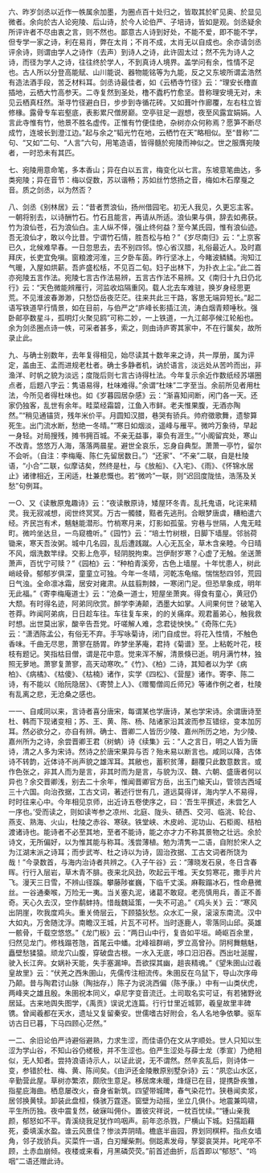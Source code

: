 <!-- { "loadSidebar": true } -->
六、昨岁剑丞以近作一帙属余加墨，为圈点百十处归之，皆取其於旷见奥、於显见微者。余向於古人论宛陵、后山诗，於今人论伯严、子培诗，皆如是观。剑丞疑余所评许者不尽由衷之言，则不然也。鄙意古人诗到好处，不能不爱，即不能不学，但专学一家之诗，利在易肖，弊在太肖；不肖不成，太肖无以自成也。余亦请剑丞评余诗，则谓由学人之诗作（去声）到诗人之诗，此许固太过；然不先为诗人之诗，而径为学人之诗，往往终於学人，不到真诗人境界。盖学问有余，性情不足也。古人所以分登高能赋、山川能说、器物能铭等为九能，反之又东坡所谓孟浩然有造法酒手段，苦乏材料耳。剑丞诗最佳者，如《云栖寺竹径》云：“理安长橹直插地，云栖大竹高参天。二寺复然到圣处，橹不蠹朽竹愈坚。昔称理安境无对，未见云栖真枉然。渐寻竹径避白日，步步到寺循花砖。又如葺叶作廊覆，左右柱立皆修椽。露骨专车岩壑底，表影累尺僧房巅。空亭驻足一遐想，夜至风露宜娟娟。人言此寺惟有竹，他景不胜名虚传。正惟有竹便佳绝，杂树亦众何称焉？愿笋不断尽成竹，连坡长到澄江边。”起与余之“韬光竹在地，云栖竹在天”略相似。至“昔称”二句、“又如”二句、“人言”六句，用笔造语，皆得髓於宛陵而神似之。世之服膺宛陵者，一时恐未有其匹。

七、宛陵用意命笔，多本香山；异在白以五言，梅变化以七言。东坡意笔曲达，多类宛陵；异在音节：梅以促数，苏以谐畅；苏如丝竹悠扬之音，梅如木石摩戛之音。质之剑丞，以为然否？

八、剑丞《别林居》云：“昔者贾浪仙，扬州借园宅。初无人我见，久更忘主客。一朝将别去，以诗酬竹石。竹石且能言，再请从所适。浪仙果与俱，辞去如弗获。竹为浪仙苍，石为浪仙白。主人纵不怿，强止终何益？至今某氏园，惟有浪仙迹。吾无浪仙才，敢以今比昔。宁谓竹石情，胜吾松与柏？”《岁尽南归》云：“上京客已久，北候难早春。一日忽思去，去不别四邻。惊心省汉腊，礼俗最近人。及时嘉拜庆，长吏宜免嗔。窗粮渡河淮，三夕卧车茵。昨行坚冰上，今睹波鳞鳞。洵知江气暖，入屋如烘薪。吾庐盛松栝，不见百二旬。妇子出林下，为扑衣上尘。”此二首亦宛陵五言作法。宛陵七言古作法易辨，五言古作法不易辨。又《南归十九日仍北行》云：“天色微能辨雁行，河监收焰隔重冈。载人北去车难驻，换岁身经思更荒。不见淮波春渺渺，只愁岱岳夜茫茫。往来共此三干路，客思无端异短长。”起二语写铁道早行情景，如在目前，与伯严之“庐峰长影插江流，涛白烟青颊唾秋。强卧邮亭数星斗，孤明灯火聚见鸥”可称二妙，一上铁道，一九江邮亭候江轮船也。余为剑丞圈点诗一帙，可采者甚多，索之，则由诗庐寄其家中，不在行箧矣，故所录止此。

九、与确士别数年，去年复得相见，始尽读其十数年来之诗，共一厚册，属为评定，盖由王、孟而进规老杜者。确士多静者机，讷於语言，淡远处从苦吟而出，非渔洋、时帆之貌为淡远；度陇后则七言古诗得杜法。今年复示余近作数纸经苏堪圈点者，后题八字云：隽语易得，杜味难得。”余谓“杜味”二字至当。余前所见者用杜法，今所见者得杜味也。如《岁暮园居杂感》云：“渐喜知间断，闲门各一天。还家仍独客，乱世有余年。畦菜经霜碧，江鱼入市鲜。老夫惟果腹，无酒亦陶然。”“稍见通锚货，残年米价平。月圆知汉腊，巷哭有骄兵。帅府徵歌舞，遗黎算死生。出门流水断，愁绝一冬晴。”“寒日如烟淡，遥峰与雁平。微吟万象待，早起一身轻。对局搜残，摊书拥百城。不亲无益事，辜负有涯生。”“小阁留宾处，寒山不改青。悠悠万人海，落落两晨星。避世全哀乐，忘身自典型。萧萧一亭竹，留尔不会听。（自注：李梅庵、陈仁先留居数日。”）“还家”、“不亲”二联，自是杜陵语，“小合”二联，似摩诘矣，然终是杜，与《放船》、《入宅》、《雨》、《怀锦水居止》诸律相近，王闲适，杜兼悲慨也。若“微吟”一联，则“迟回度陇怯，浩荡及关愁”句例耳。

一○、又《读散原鬼趣诗》云：“夜读散原诗，矮屋环冬青。乱托鬼语，叱诧来精灵。我无寂减想，阅世终冥冥。万古一髑髅，黠者先逃刑。合眼梦唐虞，糟粕遣六经。齐民岂有术，魑魅能潜形。竹梢寒月来，灯影如孤萤。穷巷与世隔，人鬼无畦町。微吟坐达旦，一鸟窥檐听。”《园竹》云：“培土竹树根，日脚下墙屋。邻翁荷锄来，寒天吾汝粥。城中几名园，乱后遭践蹴。人心无瓦全，草木含亲睦。今日晴不风，烟洗数竿绿。交影上危亭，轻阴脱拘束。岂伊耐岁寒？心虚了无触。坐送萧萧声，百忧宁可赎？”《园柏》云：“种柏青溪旁，古色上墙屋。十年忧患人，树此峭岐骨。郁郁岁俱深，童童立可独。今年一冬晴，河乾冻龟缩。惴惴愁四邻，荒园日气浊。全命凛冰霜，居安对雍肃。从兹翦荆棘，一寒闭门足。但恐旱象成，明年无此福。”《寄李梅庵道士》云：“沧桑一道士，短屋坐萧爽。得食有童心，黄冠仍大颓。有时得名迹，阿弟同欣赏。醉学李涛颠，洒墨大如掌。人间果何世？破笔入苍莽。昨闻阿弟病，日日趁车往。车往复车来，的的关痛痒。观君蓄弟心，触我救时想。出世莫出家，酸辛告吾党。吁嗟解人难，念君徒怏怏。”《奇陈仁先》云：“潇洒陈孟公，有俗无不弃。手写咏菊诗，闭门自成世。将花入性情，不触色香味。千曲无尽思，萧寥在肠胃。昨梦坐茅庵，君持《菊谱》至。上粘乾叶花，枝枝有题记。笑指枯目僧，谓是花中意。觉来浑不解，清景倏已逝。明月满竹林，独照无萝地。萧寥复萧寥，高天动寒吹。”《竹》、《柏》二诗，其知者以为学《病柏》、《病橘》、《枯傻》、《枯楠》诸作，实学《四松》、《营屋》诸作。寄李、陈二诗，有不能以《贻阮隐居》、《寄赞上人》、《赠蜀僧闾丘师兄》等诸作例之者，杜陵有乱离之悲，无沧桑之感也。

一一、自咸同以来，言诗者喜分唐宋，每谓某也学唐诗，某也学宋诗。余谓唐诗至杜、韩而下现诸变相；苏、王、黄、陈、杨、陆诸家沿其波而参互错综，变本加厉耳。然必欲分之，亦自有辨。确士、晋卿二人皆历少陵、嘉州所历之地，为少陵、嘉州所为之诗，余尝晋卿王君（树蚺）诗《续集》云：“人之言日，明之人皆为唐诗，清之人多为宋诗。然诗之於唐宋果异与否？殆未易以断言也。咸同以降，古体诗不转韵，近体诗不尚声貌之雄浑耳。其敝也，蓄积贫薄，翻覆只此数意数言。或作色张之，非其人而为是言，非其时而为是言，与貌为汉、魏、六朝、盛唐者何以异也？余交晋卿浅，别去二十余年，惟闻晋卿官方岳，出玉门蝓天山，管领古西域三十六国。向治孜据，工古文词，著述行世有几，道远莫得详，海内学人不易得，时时往来心中。今年相见京师，出近诗五卷使序之，曰：‘吾生平撰述，未尝乞人一序也。’受而读之，则如读岑参之凉州、北庭、陇头、碛西、交河、临洮、轮台、燕支、熟海、火山，杜陵之赤谷、寒硖。铁堂峡、木皮岭、泥功山、石柜阁、桔柏渡诸诗也。能诗者不必至其地，至者不能诗，能之亦才力不称其景物之壮远。余於诗文，无所偏好，以为惟其能与称耳。浅尝薄植。勉为清隽一二语，自附於宋人之为江湖末派之诗耳；而步武岑、杜之诗以为诗，固治孜据、工古文词者所饶为哉！”今录数首，与海内治诗者共辨之。《入子午谷》云：“薄晓发石泉，冬日含春晖。行行入层岩，草木青不腓。夜来北风劲，吹起云干堆。天女剪寒花，撒手片片飞。漫天三日雪，不辨山径蹊。攀藤陟崔巍，下临千丈溪。麻鞍蹋冰石，性命悬微丝。一谷通秦喉，万险无一夷。当关塞丸泥，诸葛不敢窥。老亮慎用兵，善正不善奇。天心久去汉，空作鹬蚌持。惜哉魏延策，一失不可追。”《鸡头关》云：“寒风出阴崖，吹我度鸡头。重关倚层云，下顾猿狄愁。众水汇一泉，滚滚东南流。汉中大如丸，万舍随沈浮。南瞻汉王城，片瓦不可杯。当时逐鹿人，零落同山邱。英雄一骸骨，千载空悠悠。”《龙门板》云：“两日山中行，复沓如平垣。崎岖百余里，归然见龙门。修栈蹋苍虺，首尾云中蟠。北峰祖群峭，罗立高曾孙。阴柯舞魑魅，矗壁愁猱猿。顽龙穴山腹，穿破盘古根。一水入无底，哆口汨汨吞。西出吐涎腥，驶入长江奔。女娲补天能，失手塞漏坤。吾欲探其幽，趄丧精魂。”《望朱圉山过羲皇故里》云：“伏羌之西朱圉山，先儒传注相流传。朱圉反在乌鼠下，导山次序毋乃颠。昔与陶君讨山脉（陶拙存，）陈子为说洮西偏（陈予康。）中有一山类伏虎，两峰夹之雄且殷。朱圉祝本同义，卓尼字变音流迁。土司取名实可证，有若猪野讹居延。古来地舆失图学，《禹贡》误说尤连篇。行行廿里近城郭，羲皇故里丰碑镌。曾闻羲都在天水，遗址又复留秦安。世儒嗜古好附会，名人名地争依攀。驱车访古日已暮，下马四顾心茫然。”

一二、余旧论伯严诗避俗避熟，力求生涩，而佳语仍在文从字顺处。世人只知以生涩为学山谷，不知山谷仍槎极，并不生涩也。伯严生涩处与薛士龙（季宣）乃绝相似，无人知者。尝持浪语诗示人，以证此说，无不谓然。然辛亥乱后，则诗体一变，参错於杜、梅、黄、陈间矣。《由沪还金陵散原别墅杂诗》云：“夙恋山水区，辛勤营此屋。草树亦繁浓，颇欣生意足。移居席未暖，烽燧已在目，提携卧疾雏，指星庇海曲。栖息屡改火，奋身省新筑。四望带城陴，春气染花竹。狭巷闻卖浆，居邻换黄犊。卸装此盘桓，倏骇万霆逐。窗壁为动摇，坐立几俱仆。地震兼鸣啸，平生所历独。夜中震复然，破寐叫佣仆。置彼灾祥说，一枕百忧续。”“锺山亲我颜，郁怒如不平。青溪绕我足犹作呜咽声。前年恣杀戮，尸横山下城。妇孺蹈藉死，委填溪水盈。谁云风景佳？惨淡弄阴晴。檐底半亩园，界划同棋枰。指点女墙角，邻子戕骄兵。买菜忤一语，白刃耀柴荆。侧跽素发母，孥婴哀哭并。叱咤卒不顾，土赤血崩倾。夜楼或来看，月黑磷荧荧。”前首述曲折，后首即以“郁怒”、“呜咽”二语还赠此诗。


